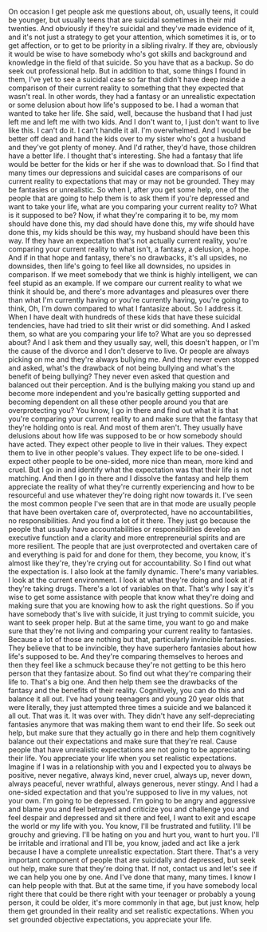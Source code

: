 On occasion I get people ask me questions about, oh, usually teens, it could be younger, but usually teens that are suicidal sometimes in their mid twenties. And obviously if they're suicidal and they've made evidence of it, and it's not just a strategy to get your attention, which sometimes it is, or to get affection, or to get to be priority in a sibling rivalry. If they are, obviously it would be wise to have somebody who's got skills and background and knowledge in the field of that suicide. So you have that as a backup. So do seek out professional help. But in addition to that, some things I found in them, I've yet to see a suicidal case so far that didn't have deep inside a comparison of their current reality to something that they expected that wasn't real. In other words, they had a fantasy or an unrealistic expectation or some delusion about how life's supposed to be. I had a woman that wanted to take her life. She said, well, because the husband that I had just left me and left me with two kids. And I don't want to, I just don't want to live like this. I can't do it. I can't handle it all. I'm overwhelmed. And I would be better off dead and hand the kids over to my sister who's got a husband and they've got plenty of money. And I'd rather, they'd have, those children have a better life. I thought that's interesting. She had a fantasy that life would be better for the kids or her if she was to download that. So I find that many times our depressions and suicidal cases are comparisons of our current reality to expectations that may or may not be grounded. They may be fantasies or unrealistic. So when I, after you get some help, one of the people that are going to help them is to ask them if you're depressed and want to take your life, what are you comparing your current reality to? What is it supposed to be? Now, if what they're comparing it to be, my mom should have done this, my dad should have done this, my wife should have done this, my kids should be this way, my husband should have been this way. If they have an expectation that's not actually current reality, you're comparing your current reality to what isn't, a fantasy, a delusion, a hope. And if in that hope and fantasy, there's no drawbacks, it's all upsides, no downsides, then life's going to feel like all downsides, no upsides in comparison. If we meet somebody that we think is highly intelligent, we can feel stupid as an example. If we compare our current reality to what we think it should be, and there's more advantages and pleasures over there than what I'm currently having or you're currently having, you're going to think, Oh, I'm down compared to what I fantasize about. So I address it. When I have dealt with hundreds of these kids that have these suicidal tendencies, have had tried to slit their wrist or did something. And I asked them, so what are you comparing your life to? What are you so depressed about? And I ask them and they usually say, well, this doesn't happen, or I'm the cause of the divorce and I don't deserve to live. Or people are always picking on me and they're always bullying me. And they never even stopped and asked, what's the drawback of not being bullying and what's the benefit of being bullying? They never even asked that question and balanced out their perception. And is the bullying making you stand up and become more independent and you're basically getting supported and becoming dependent on all these other people around you that are overprotecting you? You know, I go in there and find out what it is that you're comparing your current reality to and make sure that the fantasy that they're holding onto is real. And most of them aren't. They usually have delusions about how life was supposed to be or how somebody should have acted. They expect other people to live in their values. They expect them to live in other people's values. They expect life to be one-sided. I expect other people to be one-sided, more nice than mean, more kind and cruel. But I go in and identify what the expectation was that their life is not matching. And then I go in there and I dissolve the fantasy and help them appreciate the reality of what they're currently experiencing and how to be resourceful and use whatever they're doing right now towards it. I've seen the most common people I've seen that are in that mode are usually people that have been overtaken care of, overprotected, have no accountabilities, no responsibilities. And you find a lot of it there. They just go because the people that usually have accountabilities or responsibilities develop an executive function and a clarity and more entrepreneurial spirits and are more resilient. The people that are just overprotected and overtaken care of and everything is paid for and done for them, they become, you know, it's almost like they're, they're crying out for accountability. So I find out what the expectation is. I also look at the family dynamic. There's many variables. I look at the current environment. I look at what they're doing and look at if they're taking drugs. There's a lot of variables on that. That's why I say it's wise to get some assistance with people that know what they're doing and making sure that you are knowing how to ask the right questions. So if you have somebody that's live with suicide, it just trying to commit suicide, you want to seek proper help. But at the same time, you want to go and make sure that they're not living and comparing your current reality to fantasies. Because a lot of those are nothing but that, particularly invincible fantasies. They believe that to be invincible, they have superhero fantasies about how life's supposed to be. And they're comparing themselves to heroes and then they feel like a schmuck because they're not getting to be this hero person that they fantasize about. So find out what they're comparing their life to. That's a big one. And then help them see the drawbacks of the fantasy and the benefits of their reality. Cognitively, you can do this and balance it all out. I've had young teenagers and young 20 year olds that were literally, they just attempted three times a suicide and we balanced it all out. That was it. It was over with. They didn't have any self-depreciating fantasies anymore that was making them want to end their life. So seek out help, but make sure that they actually go in there and help them cognitively balance out their expectations and make sure that they're real. Cause people that have unrealistic expectations are not going to be appreciating their life. You appreciate your life when you set realistic expectations. Imagine if I was in a relationship with you and I expected you to always be positive, never negative, always kind, never cruel, always up, never down, always peaceful, never wrathful, always generous, never stingy. And I had a one-sided expectation and that you're supposed to live in my values, not your own. I'm going to be depressed. I'm going to be angry and aggressive and blame you and feel betrayed and criticize you and challenge you and feel despair and depressed and sit there and feel, I want to exit and escape the world or my life with you. You know, I'll be frustrated and futility. I'll be grouchy and grieving. I'll be hating on you and hurt you, want to hurt you. I'll be irritable and irrational and I'll be, you know, jaded and act like a jerk because I have a complete unrealistic expectation. Start there. That's a very important component of people that are suicidally and depressed, but seek out help, make sure that they're doing that. If not, contact us and let's see if we can help you one by one. And I've done that many, many times. I know I can help people with that. But at the same time, if you have somebody local right there that could be there right with your teenager or probably a young person, it could be older, it's more commonly in that age, but just know, help them get grounded in their reality and set realistic expectations. When you set grounded objective expectations, you appreciate your life.